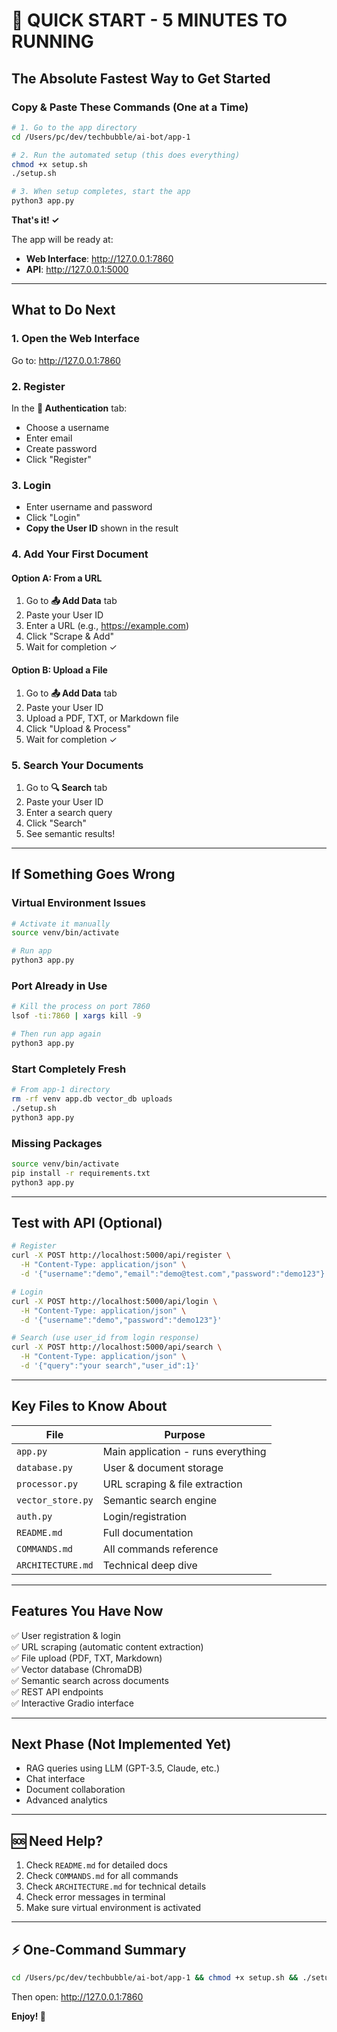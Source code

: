 # 🚀 QUICK START - 5 MINUTES TO RUNNING

## The Absolute Fastest Way to Get Started

### Copy & Paste These Commands (One at a Time)

```bash
# 1. Go to the app directory
cd /Users/pc/dev/techbubble/ai-bot/app-1

# 2. Run the automated setup (this does everything)
chmod +x setup.sh
./setup.sh

# 3. When setup completes, start the app
python3 app.py
```

**That's it! ✓**

The app will be ready at:
- **Web Interface**: http://127.0.0.1:7860
- **API**: http://127.0.0.1:5000

---

## What to Do Next

### 1. Open the Web Interface
Go to: http://127.0.0.1:7860

### 2. Register
In the **🔐 Authentication** tab:
- Choose a username
- Enter email
- Create password
- Click "Register"

### 3. Login
- Enter username and password
- Click "Login"
- **Copy the User ID** shown in the result

### 4. Add Your First Document

#### Option A: From a URL
1. Go to **📤 Add Data** tab
2. Paste your User ID
3. Enter a URL (e.g., https://example.com)
4. Click "Scrape & Add"
5. Wait for completion ✓

#### Option B: Upload a File
1. Go to **📤 Add Data** tab
2. Paste your User ID
3. Upload a PDF, TXT, or Markdown file
4. Click "Upload & Process"
5. Wait for completion ✓

### 5. Search Your Documents
1. Go to **🔍 Search** tab
2. Paste your User ID
3. Enter a search query
4. Click "Search"
5. See semantic results!

---

## If Something Goes Wrong

### Virtual Environment Issues
```bash
# Activate it manually
source venv/bin/activate

# Run app
python3 app.py
```

### Port Already in Use
```bash
# Kill the process on port 7860
lsof -ti:7860 | xargs kill -9

# Then run app again
python3 app.py
```

### Start Completely Fresh
```bash
# From app-1 directory
rm -rf venv app.db vector_db uploads
./setup.sh
python3 app.py
```

### Missing Packages
```bash
source venv/bin/activate
pip install -r requirements.txt
python3 app.py
```

---

## Test with API (Optional)

```bash
# Register
curl -X POST http://localhost:5000/api/register \
  -H "Content-Type: application/json" \
  -d '{"username":"demo","email":"demo@test.com","password":"demo123"}'

# Login
curl -X POST http://localhost:5000/api/login \
  -H "Content-Type: application/json" \
  -d '{"username":"demo","password":"demo123"}'

# Search (use user_id from login response)
curl -X POST http://localhost:5000/api/search \
  -H "Content-Type: application/json" \
  -d '{"query":"your search","user_id":1}'
```

---

## Key Files to Know About

| File | Purpose |
|------|---------|
| `app.py` | Main application - runs everything |
| `database.py` | User & document storage |
| `processor.py` | URL scraping & file extraction |
| `vector_store.py` | Semantic search engine |
| `auth.py` | Login/registration |
| `README.md` | Full documentation |
| `COMMANDS.md` | All commands reference |
| `ARCHITECTURE.md` | Technical deep dive |

---

## Features You Have Now

✅ User registration & login  
✅ URL scraping (automatic content extraction)  
✅ File upload (PDF, TXT, Markdown)  
✅ Vector database (ChromaDB)  
✅ Semantic search across documents  
✅ REST API endpoints  
✅ Interactive Gradio interface  

---

## Next Phase (Not Implemented Yet)

- RAG queries using LLM (GPT-3.5, Claude, etc.)
- Chat interface
- Document collaboration
- Advanced analytics

---

## 🆘 Need Help?

1. Check `README.md` for detailed docs
2. Check `COMMANDS.md` for all commands
3. Check `ARCHITECTURE.md` for technical details
4. Check error messages in terminal
5. Make sure virtual environment is activated

---

## ⚡ One-Command Summary

```bash
cd /Users/pc/dev/techbubble/ai-bot/app-1 && chmod +x setup.sh && ./setup.sh && python3 app.py
```

Then open: http://127.0.0.1:7860

**Enjoy! 🎉**
